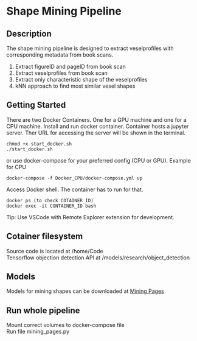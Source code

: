 # Shape Mining Pipeline
## Description
The shape mining pipeline is designed to extract veselprofiles with corresponding metadata from book scans.
1. Extract figureID and pageID from book scan
2. Extract veselprofiles from book scan
3. Extract only characteristic shape of the veselprofiles
4. kNN approach to find most similar vesel shapes

## Getting Started
There are two Docker Containers. One for a GPU machine and one for a CPU machine.
Install and run docker container. Container hosts a jupyter server. Ther URL for accessing the server
will be shown in the terminal.
```
chmod +x start_docker.sh
./start_docker.sh
```
or use docker-compose for your preferred config (CPU or GPU). Example for CPU
```
docker-compose -f Docker_CPU/docker-compose.yml up
```
Access Docker shell. The container has to run for that. 
```
docker ps (to check COTAINER_ID)
docker exec -it CONTAINER_ID bash
```
Tip: Use VSCode with Remote Explorer extension for development.
## Cotainer filesystem
Source code is located at /home/Code <br>
Tensorflow objection detection API at /models/research/object_detection <br>

## Models 
Models for mining shapes can be downloaded at [Mining Pages](Mining_Pages/README.md)

## Run whole pipeline
Mount correct volumes to docker-compose file <br>
Run file mining_pages.py 
